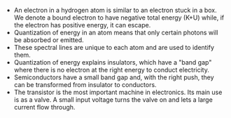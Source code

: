 
- An electron in a hydrogen atom is similar to an electron stuck in a box. We denote a bound electron to have negative total energy (K+U) while, if the electron has positive energy, it can escape.
- Quantization of energy in an atom means that only certain photons will be absorbed or emitted.
- These spectral lines are unique to each atom and are used to identify them.
- Quantization of energy explains insulators, which have a "band gap" where there is no electron at the right energy to conduct electricity.
- Semiconductors have a small band gap and, with the right push, they can be transformed from insulator to conductors.
- The transistor is the most important machine in electronics. Its main use is as a valve. A small input voltage turns the valve on and lets a large current flow through.